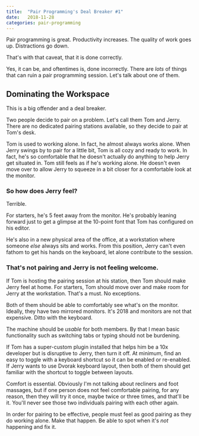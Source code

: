 ```yaml
---
title:  "Pair Programming's Deal Breaker #1"
date:   2018-11-28
categories: pair-programming
---
```


Pair programming is great. Productivity increases. The quality of work goes up.
Distractions go down.

That's with that caveat, that it is done correctly.

Yes, it can be, and oftentimes is, done incorrectly. There are _lots_ of things
that can ruin a pair programming session. Let's talk about one of them.

## Dominating the Workspace

This is a big offender and a deal breaker.

Two people decide to pair on a problem. Let's call them Tom and Jerry. There are no
dedicated pairing stations available, so they decide to pair at Tom's desk.

Tom is used to working alone. In fact, he almost always works alone. When Jerry
swings by to pair for a little bit, Tom is all cozy and ready to work. In fact,
he's so comfortable that he doesn't actually do anything to help Jerry get
situated in. Tom still feels as if he's working alone. He doesn't even move
over to allow Jerry to squeeze in a bit closer for a comfortable look at the
monitor.

### So how does Jerry feel?

Terrible.

For starters, he's 5 feet away from the monitor. He's probably leaning forward
just to get a glimpse at the 10-point font that Tom has configured on his
editor.

He's also in a new physical area of the office, at a workstation where someone
_else_ always sits and works. From this position, Jerry can't even fathom to
get his hands on the keyboard, let alone contribute to the session.

### That's not pairing and Jerry is not feeling welcome.

If Tom is hosting the pairing session at his station, then Tom should make
Jerry feel at home. For starters, Tom should move over and make room for Jerry
at the workstation. That's a must. No exceptions.

Both of them should be able to comfortably see what's on the monitor. Ideally,
they have two mirrored monitors. It's 2018 and monitors are not that expensive.
Ditto with the keyboard.

The machine should be _usable_ for both members. By that I mean basic
functionality such as switching tabs or typing should not be burdening.

If Tom has a super-custom plugin installed that helps him be a 10x developer
but is disruptive to Jerry, then turn it off. At minimum, find an easy to
toggle with a keyboard shortcut so it can be enabled or re-enabled. If Jerry
wants to use Dvorak keyboard layout, then both of them should get familiar with
the shortcut to toggle between layouts.

Comfort is essential. Obviously I'm not talking about recliners and foot
massages, but if one person does not feel comfortable pairing, for any
reason, then they will try it once, maybe twice or three times, and that'll be
it. You'll never see those two individuals pairing with each other again.

In order for pairing to be effective, people must feel as good pairing
as they do working alone. Make that happen. Be able to spot when it's _not_
happening and fix it.
